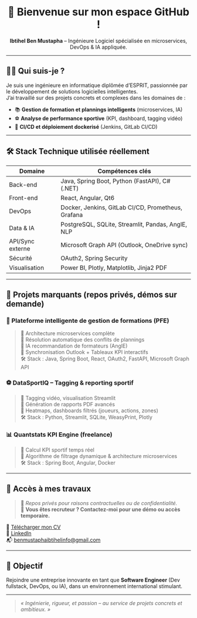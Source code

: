 <h1 align="center">👋 Bienvenue sur mon espace GitHub !</h1>

<p align="center">
  <b>Ibtihel Ben Mustapha</b> – Ingénieure Logiciel spécialisée en microservices, DevOps & IA appliquée.
</p>

---

## 👩‍💻 Qui suis-je ?

Je suis une ingénieure en informatique diplômée d’ESPRIT, passionnée par le développement de solutions logicielles intelligentes.  
J’ai travaillé sur des projets concrets et complexes dans les domaines de :

- 📚 **Gestion de formation et plannings intelligents** (microservices, IA)
- ⚽ **Analyse de performance sportive** (KPI, dashboard, tagging vidéo)
- 🚀 **CI/CD et déploiement dockerisé** (Jenkins, GitLab CI/CD)

---

## 🛠️ Stack Technique utilisée réellement

| Domaine           | Compétences clés                                                                 |
|-------------------|----------------------------------------------------------------------------------|
| Back-end          | Java, Spring Boot, Python (FastAPI), C# (.NET)                                  |
| Front-end         | React, Angular, Qt6                                                              |
| DevOps            | Docker, Jenkins, GitLab CI/CD, Prometheus, Grafana                              |
| Data & IA         | PostgreSQL, SQLite, Streamlit, Pandas, AnglE, NLP                                |
| API/Sync externe  | Microsoft Graph API (Outlook, OneDrive sync)                                     |
| Sécurité          | OAuth2, Spring Security                                                          |
| Visualisation     | Power BI, Plotly, Matplotlib, Jinja2 PDF                                         |

---

## 📂 Projets marquants (repos privés, démos sur demande)

### 🧠 Plateforme intelligente de gestion de formations (PFE)
> 🔹 Architecture microservices complète  
> 🔹 Résolution automatique des conflits de plannings  
> 🔹 IA recommandation de formateurs (AnglE)  
> 🔹 Synchronisation Outlook + Tableaux KPI interactifs  
> 🛠 Stack : Java, Spring Boot, React, OAuth2, FastAPI, Microsoft Graph API

### ⚽ DataSportIQ – Tagging & reporting sportif
> 🔹 Tagging vidéo, visualisation Streamlit  
> 🔹 Génération de rapports PDF avancés  
> 🔹 Heatmaps, dashboards filtrés (joueurs, actions, zones)  
> 🛠 Stack : Python, Streamlit, SQLite, WeasyPrint, Plotly

### 📊 Quantstats KPI Engine (freelance)
> 🔹 Calcul KPI sportif temps réel  
> 🔹 Algorithme de filtrage dynamique & architecture microservices  
> 🛠 Stack : Spring Boot, Angular, Docker

---

## 📎 Accès à mes travaux

> 🚧 *Repos privés pour raisons contractuelles ou de confidentialité.*  
> 💬 **Vous êtes recruteur ? Contactez-moi pour une démo ou accès temporaire.**

📄 [Télécharger mon CV](https://github.com/ibtihel-ben-mustapha/CV/blob/main/Ibtihel-ben-mustapha-CV.pdf)  
🔗 [LinkedIn](https://www.linkedin.com/in/ibtihel-ben-mustapha-67894a2a0/)  
📬 benmustaphaibtihelinfo@gmail.com

---

## 🎯 Objectif

Rejoindre une entreprise innovante en tant que **Software Engineer** (Dev fullstack, DevOps, ou IA), dans un environnement international stimulant.

---

> *« Ingénierie, rigueur, et passion – au service de projets concrets et ambitieux. »*
